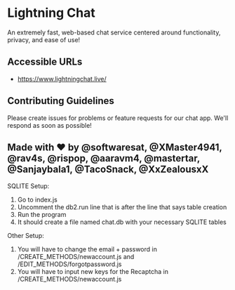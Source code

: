 # Lightning Chat 
An extremely fast, web-based chat service centered around functionality, privacy, and ease of use!
## Accessible URLs
- https://www.lightningchat.live/
## Contributing Guidelines
Please create issues for problems or feature requests for our chat app. We'll respond as soon as possible!
## Made with ❤ by @softwaresat, @XMaster4941, @rav4s, @rispop, @aaravm4, @mastertar, @Sanjaybala1, @TacoSnack, @XxZealousxX

SQLITE Setup:

1. Go to index.js
2. Uncomment the db2.run line that is after the line that says table creation
3. Run the program
4. It should create a file named chat.db with your necessary SQLITE tables

Other Setup:

1. You will have to change the email + password in /CREATE_METHODS/newaccount.js and /EDIT_METHODS/forgotpassword.js
2. You will have to input new keys for the Recaptcha in /CREATE_METHODS/newaccount.js

